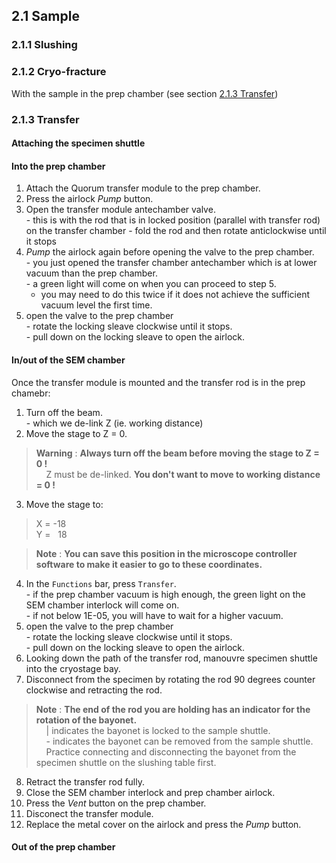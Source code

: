 ## 2.1 Sample
### 2.1.1 Slushing
### 2.1.2 Cryo-fracture
With the sample in the prep chamber (see section [2.1.3 Transfer](https://github.com/operandos/SOP-for-UoS-Helios-microscope-quorum-cryosystem/blob/main/2.%20Cryosystem%20operation.md#213-transfer))
### 2.1.3 Transfer
#### Attaching the specimen shuttle  

#### Into the prep chamber  
  1. Attach the Quorum transfer module to the prep chamber.  
  2. Press the airlock *Pump* button.  
  3. Open the transfer module antechamber valve.  
    - this is with the rod that is in locked position (parallel with transfer rod) on the transfer chamber
    - fold the rod and then rotate anticlockwise until it stops
  4. *Pump* the airlock again before opening the valve to the prep chamber.  
    - you just opened the transfer chamber antechamber which is at lower vacuum than the prep chamber.  
    - a green light will come on when you can proceed to step 5.  
      - you may need to do this twice if it does not achieve the sufficient vacuum level the first time.  
  6. open the valve to the prep chamber  
    - rotate the locking sleave clockwise until it stops.  
    - pull down on the locking sleave to open the airlock.  

#### In/out of the SEM chamber  
Once the transfer module is mounted and the transfer rod is in the prep chamebr:
  1. Turn off the beam.  
    - which we de-link Z (ie. working distance)
  2. Move the stage to Z = 0.  
> **Warning** : **Always turn off the beam before moving the stage to Z = 0 !**  
> &nbsp; &nbsp; Z must be de-linked. **You don't want to move to working distance = 0 !**  
  3. Move the stage to:  
  > X = -18  
  > Y = &nbsp; 18  

> **Note** : **You can save this position in the microscope controller software to make it easier to go to these coordinates.**  

  4. In the `Functions` bar, press `Transfer`.  
    - if the prep chamber vacuum is high enough, the green light on the SEM chamber interlock will come on.  
    - if not below 1E-05, you will have to wait for a higher vacuum.  
  5. open the valve to the prep chamber  
    - rotate the locking sleave clockwise until it stops.  
    - pull down on the locking sleave to open the airlock.  
  6. Looking down the path of the transfer rod, manouvre specimen shuttle into the cryostage bay.  
  7. Disconnect from the specimen by rotating the rod 90 degrees counter clockwise and retracting the rod.  
> **Note** : **The end of the rod you are holding has an indicator for the rotation of the bayonet.**  
> &nbsp; &nbsp; | indicates the bayonet is locked to the sample shuttle.  
> &nbsp; &nbsp; - indicates the bayonet can be removed from the sample shuttle.  
> &nbsp; &nbsp; Practice connecting and disconnecting the bayonet from the specimen shuttle on the slushing table first.  

  8. Retract the transfer rod fully.  
  9. Close the SEM chamber interlock and prep chamber airlock.  
  10. Press the *Vent* button on the prep chamber.  
  11. Disconect the transfer module.
  12. Replace the metal cover on the airlock and press the *Pump* button.  


#### Out of the prep chamber  
